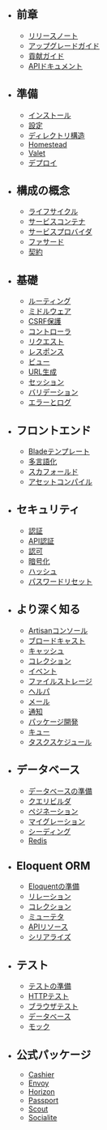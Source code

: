 - ## 前章
    - [リリースノート](releases)
    - [アップグレードガイド](upgrade)
    - [貢献ガイド](contributions)
    - [APIドキュメント](/api/{{version}})
- ## 準備
    - [インストール](installation)
    - [設定](configuration)
    - [ディレクトリ構造](structure)
    - [Homestead](homestead)
    - [Valet](valet)
    - [デプロイ](deployment)
- ## 構成の概念
    - [ライフサイクル](lifecycle)
    - [サービスコンテナ](container)
    - [サービスプロバイダ](providers)
    - [ファサード](facades)
    - [契約](contracts)
- ## 基礎
    - [ルーティング](routing)
    - [ミドルウェア](middleware)
    - [CSRF保護](csrf)
    - [コントローラ](controllers)
    - [リクエスト](requests)
    - [レスポンス](responses)
    - [ビュー](views)
    - [URL生成](urls)
    - [セッション](session)
    - [バリデーション](validation)
    - [エラーとログ](errors)
- ## フロントエンド
    - [Bladeテンプレート](blade)
    - [多言語化](localization)
    - [スカフォールド](frontend)
    - [アセットコンパイル](mix)
- ## セキュリティ
    - [認証](authentication)
    - [API認証](passport)
    - [認可](authorization)
    - [暗号化](encryption)
    - [ハッシュ](hashing)
    - [パスワードリセット](passwords)
- ## より深く知る
    - [Artisanコンソール](artisan)
    - [ブロードキャスト](broadcasting)
    - [キャッシュ](cache)
    - [コレクション](collections)
    - [イベント](events)
    - [ファイルストレージ](filesystem)
    - [ヘルパ](helpers)
    - [メール](mail)
    - [通知](notifications)
    - [パッケージ開発](packages)
    - [キュー](queues)
    - [タスクスケジュール](scheduling)
- ## データベース
    - [データベースの準備](database)
    - [クエリビルダ](queries)
    - [ペジネーション](pagination)
    - [マイグレーション](migrations)
    - [シーディング](seeding)
    - [Redis](redis)
- ## Eloquent ORM
    - [Eloquentの準備](eloquent)
    - [リレーション](eloquent-relationships)
    - [コレクション](eloquent-collections)
    - [ミューテタ](eloquent-mutators)
    - [APIリソース](eloquent-resources)
    - [シリアライズ](eloquent-serialization)
- ## テスト
    - [テストの準備](testing)
    - [HTTPテスト](http-tests)
    - [ブラウザテスト](dusk)
    - [データベース](database-testing)
    - [モック](mocking)
- ## 公式パッケージ
    - [Cashier](billing)
    - [Envoy](envoy)
    - [Horizon](horizon)
    - [Passport](passport)
    - [Scout](scout)
    - [Socialite](socialite)
